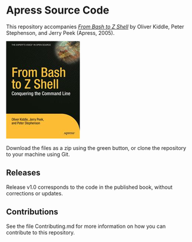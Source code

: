 # Apress Source Code

This repository accompanies [*From Bash to Z Shell*](http://www.apress.com/9781590593769) by Oliver Kiddle, Peter Stephenson, and Jerry Peek (Apress, 2005).

![Cover image](9781590593769.jpg)

Download the files as a zip using the green button, or clone the repository to your machine using Git.

## Releases

Release v1.0 corresponds to the code in the published book, without corrections or updates.

## Contributions

See the file Contributing.md for more information on how you can contribute to this repository.
